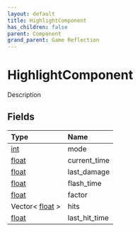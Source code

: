 ```yaml
---
layout: default
title: HighlightComponent
has_children: false
parent: Component
grand_parent: Game Reflection
---
```

# HighlightComponent
Description 

## Fields
| Type | Name |
|:-------------|:--------------|
| [int](/game-reflection/enums/int.md) | mode |
| [float](/game-reflection/components/float.md) | current_time |
| [float](/game-reflection/components/float.md) | last_damage |
| [float](/game-reflection/components/float.md) | flash_time |
| [float](/game-reflection/components/float.md) | factor |
| Vector< [float](/game-reflection/components/float.md) > | hits |
| [float](/game-reflection/components/float.md) | last_hit_time |

